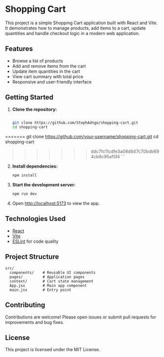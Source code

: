 # Shopping Cart

This project is a simple Shopping Cart application built with React and Vite. It demonstrates how to manage products, add items to a cart, update quantities and handle checkout logic in a modern web application.

## Features

- Browse a list of products
- Add and remove items from the cart
- Update item quantities in the cart
- View cart summary with total price
- Responsive and user-friendly interface
  
  

## Getting Started

1. **Clone the repository:**
    ```bash

    git clone https://github.com/StephAdngo/shopping-cart.git
    cd shopping-cart
=======
    git clone https://github.com/your-username/shopping-cart.git
    cd shopping-cart 
>>>>>>> ddc7fc11cdfe3a08d647c70bdb694cb6c95af5f4
    ```

2. **Install dependencies:**
    ```bash
    npm install
    ```

3. **Start the development server:**
    ```bash
    npm run dev
    ```

4. Open [http://localhost:5173](http://localhost:5173) to view the app.

## Technologies Used

- [React](https://react.dev/)
- [Vite](https://vitejs.dev/)
- [ESLint](https://eslint.org/) for code quality

## Project Structure

```
src/
  components/    # Reusable UI components
  pages/         # Application pages
  context/       # Cart state management
  App.jsx        # Main app component
  main.jsx       # Entry point
```

## Contributing

Contributions are welcome! Please open issues or submit pull requests for improvements and bug fixes.

## License

This project is licensed under the MIT License.
